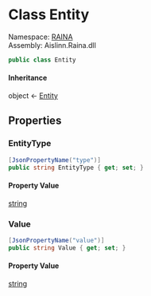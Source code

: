 # <a id="RAINA_Entity"></a> Class Entity

Namespace: [RAINA](RAINA.md)  
Assembly: Aislinn.Raina.dll  

```csharp
public class Entity
```

#### Inheritance

object ← 
[Entity](RAINA.Entity.md)

## Properties

### <a id="RAINA_Entity_EntityType"></a> EntityType

```csharp
[JsonPropertyName("type")]
public string EntityType { get; set; }
```

#### Property Value

 [string](https://learn.microsoft.com/dotnet/api/system.string)

### <a id="RAINA_Entity_Value"></a> Value

```csharp
[JsonPropertyName("value")]
public string Value { get; set; }
```

#### Property Value

 [string](https://learn.microsoft.com/dotnet/api/system.string)


